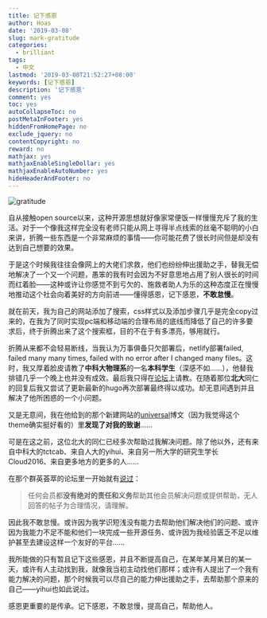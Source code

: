 ```yaml
---
title: 记下感恩
author: Hoas
date: '2019-03-08'
slug: mark-gratitude
categories:
  - brilliant
tags:
  - 中文
lastmod: '2019-03-08T21:52:27+08:00'
keywords: [记下感恩]
description: '记下感恩'
comment: yes
toc: yes
autoCollapseToc: no
postMetaInFooter: yes
hiddenFromHomePage: no
exclude_jquery: no
contentCopyright: no
reward: no
mathjax: yes
mathjaxEnableSingleDollar: yes
mathjaxEnableAutoNumber: yes
hideHeaderAndFooter: no
---
```

![gratitude](https://dsxie.org/wp-content/uploads/Gratitude_4.jpg)
<!--more-->

自从接触open source以来，这种开源思想就好像家常便饭一样慢慢充斥了我的生活。对于一个像我这样完全没有老师只能从网上寻得半点线索的丝毫不聪明的小白来讲，折腾一些东西是一个非常麻烦的事情——你可能花费了很长时间但是却没有达到自己想要的效果。

于是这个时候我往往会像网上的大佬们求救，他们也纷纷伸出援助之手，替我无偿地解决了一个又一个问题，愚笨的我有时会因为不好意思地占用了别人很长的时间而红着脸——这种或许让你感觉不到亏欠的、施救者助人为乐的这种态度正在慢慢地推动这个社会向着美好的方向前进——懂得感恩，记下感恩，**不敢怠慢**。

就在前天，我为自己的网站添加了搜索，css样式以及添加步骤几乎是完全copy过来的，在我为了同时实现pc端和移动端的合理布局的底线而降低了自己的许多要求后，终于折腾出来了这个搜索框，目的不在于有多漂亮，够用就行。

折腾从来都不会轻易断线，当我认为万事俱备只欠部署后，netlify部署failed, failed many many times, failed with no error after I changed many files。这时，我又厚着脸皮请教了**中科大物理系**的一名**本科学生**（深感不如……），他替我排错几乎一个晚上也并没有成效。最后我只得在[论坛](https://d.cosx.org/d/420496-netlify/5)上请教。在随着那位**北大**同仁的回复后我又尝试了更新最新的hugo再次部署最终得以成功。却无意间遇到并且解决了他所困惑的一个小问题。

又是无意间，我在他给到的那个新建网站的[universal](https://openr.netlify.com/zh/blog/openr/)博文（因为我觉得这个theme确实挺好看的）里**发现了对我的致谢**……

可是在这之前，这位北大的同仁已经多次帮助过我解决问题。除了他以外，还有来自中科大的tctcab、来自人大的yihui、来自另一所大学的研究生学长Cloud2016、来自更多地方的更多的人……

在那个群英荟萃的论坛里一开始就有[说过](https://d.cosx.org/d/1553-1553)：

> 任何会员都**没有绝对的责任和义务**帮助其他会员解决问题或提供帮助，无人回答的帖子为合理情况，请理解。

因此我不敢怠慢。或许因为我学识短浅没有能力去帮助他们解决他们的问题、或许因为我能力不足不能和他们一块完成一些开源任务、或许因为我经验匮乏不足以维护甚至去建设这样一个友好的平台……

我所能做的只有暂且记下这些感恩，并且不断提高自己，在某年某月某日的某一天，或许有人主动找到我，就像我当初主动找他们那样；或许有人提出了一个我有能力解决的问题，那个时候我可以尽自己的能力伸出援助之手，去帮助那个原来的自己——yihui也如此说过。

感恩更重要的是传承。记下感恩，不敢怠慢，提高自己，帮助他人。